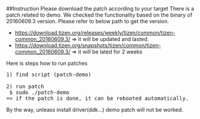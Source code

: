 ##Instruction
Please download the patch according to your target
There is a patch related to demo.
We checked the functionality based on the binary of 20160609.3 version.
Please refer to below path to get the version.
* https://download.tizen.org/releases/weekly/tizen/common/tizen-common_20160609.3/  => it will be updated and lasted.
* https://download.tizen.org/snapshots/tizen/common/tizen-common_20160609.3/ => it will be lated for 2 weeks

Here is steps how to run patches
<pre>
1) find script (patch-demo)

2) run patch
 $ sudo ./patch-demo
=> if the patch is done, it can be rebooted automatically.
</pre>

By the way, unleass install driver(ddk...) demo patch will not be worked.
